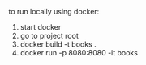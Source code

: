 to run locally using docker:
1. start docker
2. go to project root
3. docker build -t books .   
4. docker run -p 8080:8080 -it books
